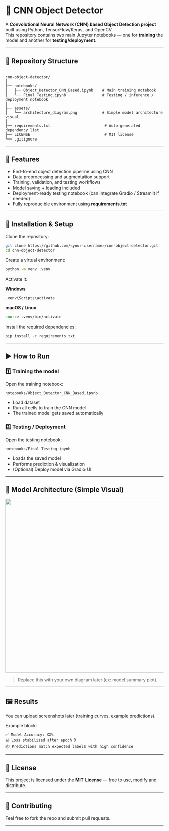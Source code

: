 
# 🧠 CNN Object Detector

A **Convolutional Neural Network (CNN) based Object Detection project** built using Python, TensorFlow/Keras, and OpenCV.  
This repository contains two main Jupyter notebooks — one for **training** the model and another for **testing/deployment**.

---

## 📂 Repository Structure

```

cnn-object-detector/
│
├── notebooks/
│   ├── Object_Detector_CNN_Based.ipynb    # Main training notebook
│   └── Final_Testing.ipynb                # Testing / inference / deployment notebook
│
├── assets/
│   └── architecture_diagram.png           # Simple model architecture visual
│
├── requirements.txt                        # Auto-generated dependency list
├── LICENSE                                 # MIT license
└── .gitignore

````

---

## 🚀 Features

- End-to-end object detection pipeline using CNN
- Data preprocessing and augmentation support
- Training, validation, and testing workflows
- Model saving + loading included
- Deployment-ready testing notebook (can integrate Gradio / Streamlit if needed)
- Fully reproducible environment using **requirements.txt**

---

## 🔧 Installation & Setup

Clone the repository:

```bash
git clone https://github.com/<your-username>/cnn-object-detector.git
cd cnn-object-detector
````

Create a virtual environment:

```bash
python -m venv .venv
```

Activate it:

**Windows**

```bash
.venv\Scripts\activate
```

**macOS / Linux**

```bash
source .venv/bin/activate
```

Install the required dependencies:

```bash
pip install -r requirements.txt
```

---

## ▶️ How to Run

### 1️⃣ Training the model

Open the training notebook:

```
notebooks/Object_Detector_CNN_Based.ipynb
```

* Load dataset
* Run all cells to train the CNN model
* The trained model gets saved automatically

### 2️⃣ Testing / Deployment

Open the testing notebook:

```
notebooks/Final_Testing.ipynb
```

* Loads the saved model
* Performs prediction & visualization
* (Optional) Deploy model via Gradio UI

---

## 🧩 Model Architecture (Simple Visual)

<p align="center">
  <img src="assets/architecture_diagram.png" width="550"/>
</p>

> Replace this with your own diagram later (ex: model.summary plot).

---

## 🖼️ Results

You can upload screenshots later (training curves, example predictions).

Example block:

```
✅ Model Accuracy: XX%
📊 Loss stabilized after epoch X
📦 Predictions match expected labels with high confidence
```

---

## 🪪 License

This project is licensed under the **MIT License** — free to use, modify and distribute.

---

## 🤝 Contributing

Feel free to fork the repo and submit pull requests.

---



